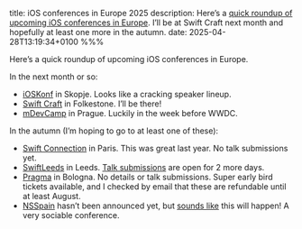 title: iOS conferences in Europe 2025
description: Here’s a [quick roundup of upcoming iOS conferences in Europe](). I’ll be at Swift Craft next month and hopefully at least one more in the autumn.
date: 2025-04-28T13:19:34+0100
%%%

Here’s a quick roundup of upcoming iOS conferences in Europe.

In the next month or so:

- [iOSKonf](https://www.ioskonf.mk/) in Skopje. Looks like a cracking speaker lineup.
- [Swift Craft](https://swiftcraft.uk/) in Folkestone. I’ll be there!
- [mDevCamp](https://mdevcamp.eu/) in Prague. Luckily in the week before WWDC.

In the autumn (I’m hoping to go to at least one of these):

- [Swift Connection](https://swiftconnection.io/) in Paris. This was great last year. No talk submissions yet.
- [SwiftLeeds](https://swiftleeds.co.uk/) in Leeds. [Talk submissions](https://swiftleeds.co.uk/cfp) are open for 2 more days.
- [Pragma](https://www.pragmaconference.com/) in Bologna. No details or talk submissions. Super early bird tickets available, and I checked by email that these are refundable until at least August.
- [NSSpain](https://nsspain.com/) hasn’t been announced yet, but [sounds like](https://mastodon.social/@nsspain/114225388991317226) this will happen! A very sociable conference.
